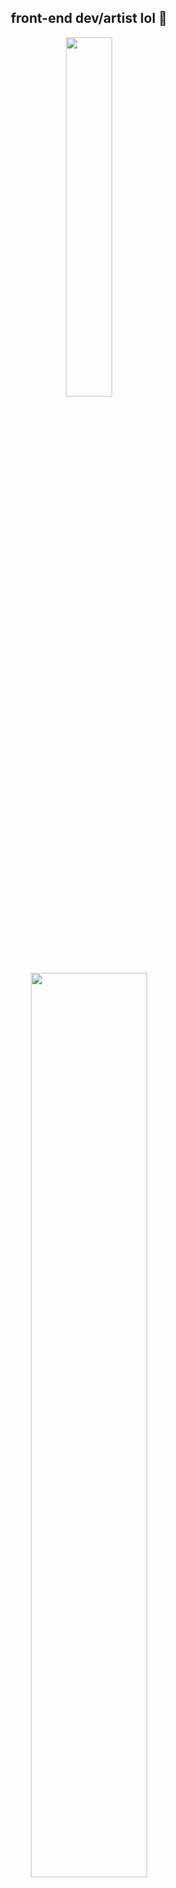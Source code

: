 <h2 align="center">front-end dev/artist lol 🐺</h2>
<p align="center">
  <a href="https://github.com/anuraghazra/github-readme-stats">
    <img width="38.4%" src="https://github-readme-stats.vercel.app/api/top-langs/?username=skepfusky&border_radius=0&hide_title=true&layout=compact&theme=vue-dark&langs_count=10&hide_border=true&show_icons=true&include_all_commits=true&line_height=16">
  </a>
  <a href="https://github.com/anuraghazra/github-readme-stats">
    <img width="60.9%" src="https://github-readme-stats.vercel.app/api?username=skepfusky&border_radius=0&theme=vue-dark&hide_border=true&show_icons=true&hide_title=true" />
  </a>
</p>

[yt]: https://youtube.com/skepfusky97
[spoop]: https://open.spotify.com/artist/3fouosCOFa1ykd6j9DZkWl
[apple]: https://music.apple.com/us/artist/kokoro-husky/1521326000
[stacc]: https://stackshare.io/skepfusky/skepfusky-personal-stack
